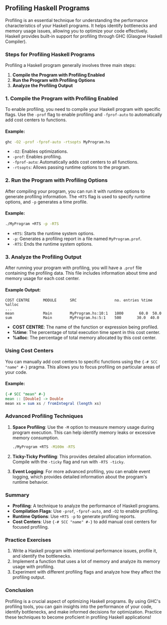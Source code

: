 ## Profiling Haskell Programs

Profiling is an essential technique for understanding the performance characteristics of your Haskell programs. It helps identify bottlenecks and memory usage issues, allowing you to optimize your code effectively. Haskell provides built-in support for profiling through GHC (Glasgow Haskell Compiler).

### Steps for Profiling Haskell Programs

Profiling a Haskell program generally involves three main steps:

1. **Compile the Program with Profiling Enabled**
2. **Run the Program with Profiling Options**
3. **Analyze the Profiling Output**

### 1. Compile the Program with Profiling Enabled

To enable profiling, you need to compile your Haskell program with specific flags. Use the `-prof` flag to enable profiling and `-fprof-auto` to automatically add cost centers to functions.

#### Example:

```bash
ghc -O2 -prof -fprof-auto -rtsopts MyProgram.hs
```

- `-O2`: Enables optimizations.
- `-prof`: Enables profiling.
- `-fprof-auto`: Automatically adds cost centers to all functions.
- `-rtsopts`: Allows passing runtime options to the program.

### 2. Run the Program with Profiling Options

After compiling your program, you can run it with runtime options to generate profiling information. The `+RTS` flag is used to specify runtime options, and `-p` generates a time profile.

#### Example:

```bash
./MyProgram +RTS -p -RTS
```

- `+RTS`: Starts the runtime system options.
- `-p`: Generates a profiling report in a file named `MyProgram.prof`.
- `-RTS`: Ends the runtime system options.

### 3. Analyze the Profiling Output

After running your program with profiling, you will have a `.prof` file containing the profiling data. This file includes information about time and memory usage for each cost center.

#### Example Output:

```
COST CENTRE      MODULE      SRC                 no. entries %time %alloc
...
mean             Main        MyProgram.hs:10:1   1000       60.0  50.0
sum              Main        MyProgram.hs:5:1    500       30.0  40.0
```

- **COST CENTRE**: The name of the function or expression being profiled.
- **%time**: The percentage of total execution time spent in this cost center.
- **%alloc**: The percentage of total memory allocated by this cost center.

### Using Cost Centers

You can manually add cost centers to specific functions using the `{-# SCC "name" #-}` pragma. This allows you to focus profiling on particular areas of your code.

#### Example:

```haskell
{-# SCC "mean" #-}
mean :: [Double] -> Double
mean xs = sum xs / fromIntegral (length xs)
```

### Advanced Profiling Techniques

1. **Space Profiling**: Use the `-M` option to measure memory usage during program execution. This can help identify memory leaks or excessive memory consumption.

   ```bash
   ./MyProgram +RTS -M100m -RTS
   ```

2. **Ticky-Ticky Profiling**: This provides detailed allocation information. Compile with the `-ticky` flag and run with `-RTS -ticky`.

3. **Event Logging**: For more advanced profiling, you can enable event logging, which provides detailed information about the program's runtime behavior.

### Summary

- **Profiling**: A technique to analyze the performance of Haskell programs.
- **Compilation Flags**: Use `-prof`, `-fprof-auto`, and `-O2` to enable profiling.
- **Runtime Options**: Use `+RTS -p` to generate profiling reports.
- **Cost Centers**: Use `{-# SCC "name" #-}` to add manual cost centers for focused profiling.

### Practice Exercises

1. Write a Haskell program with intentional performance issues, profile it, and identify the bottlenecks.
2. Implement a function that uses a lot of memory and analyze its memory usage with profiling.
3. Experiment with different profiling flags and analyze how they affect the profiling output.

### Conclusion

Profiling is a crucial aspect of optimizing Haskell programs. By using GHC's profiling tools, you can gain insights into the performance of your code, identify bottlenecks, and make informed decisions for optimization. Practice these techniques to become proficient in profiling Haskell applications!
